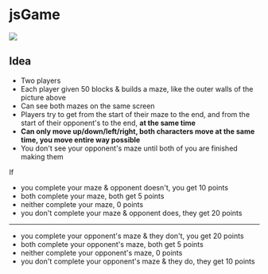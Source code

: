 # jsGame

![](https://orig00.deviantart.net/bdc4/f/2010/182/2/b/cave___blind_pokemon_mapping_by_quilavaking.png)

## Idea

- Two players
- Each player given 50 blocks & builds a maze, like the outer walls of the picture above
- Can see both mazes on the same screen
- Players try to get from the start of their maze to the end, and from the start of their opponent's to the end, **at the same time**
- **Can only move up/down/left/right, both characters move at the same time, you move entire way possible**
- You don't see your opponent's maze until both of you are finished making them

If
- you complete your maze & opponent doesn't, you get 10 points
- both complete your maze, both get 5 points
- neither complete your maze, 0 points
- you don't complete your maze & opponent does, they get 20 points
---
- you complete your opponent's maze & they don't, you get 20 points
- both complete your  opponent's maze, both get 5 points
- neither complete your opponent's maze, 0 points
- you don't complete your opponent's maze & they do, they get 10 points
